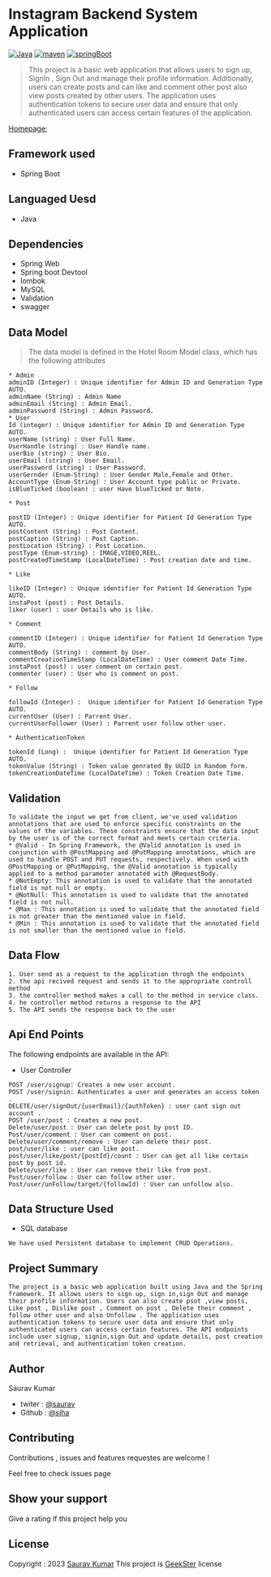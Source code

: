 # Instagram Backend System Application
[![Java](https://img.shields.io/badge/Java>=8.0-blue.svg)](https://docs.spring.io/spring-boot/docs/0.5.0.M6/api/org/springframework/boot/SpringApplication.html)
[![maven](https://img.shields.io/badge/maven->=3.0.5-green.svg)](https://www.npmjs.com/package/npm/v/5.5.0)
[![springBoot](https://img.shields.io/badge/SpringBoot->=3.0.6-blue.svg)](https://nodejs.org/en/blog/release/v9.3.0)
>This project is a basic web application that allows users to sign up, SignIn , Sign Out and manage their profile information. Additionally, users can create posts and can 
like and comment other post also view posts created by other users. The application uses authentication tokens to secure user data and ensure that only authenticated users can access certain features of the application.

[Homepage]();

## Framework used
 * Spring Boot
## Languaged Uesd
 * Java
## Dependencies
 * Spring Web
 * Spring boot Devtool
 * lombok
 * MySQL
 * Validation
 * swagger

## Data Model
>The data model is defined in the Hotel Room Model class, which has the following attributes
```
* Admin
adminID (Integer) : Unique identifier for Admin ID and Generation Type AUTO.
adminName (String) : Admin Name
adminEmail (String) : Admin Email.
adminPassword (String) : Admin Password.
* User
Id (integer) : Unique identifier for Admin ID and Generation Type AUTO.
userName (string) : User Full Name.
UserHandle (string) : User Handle name.
userBio (string) : User Bio.
userEmail (string) : User Email.
userPassword (string) : User Password.
userGernder (Enum-String) : User Gender Male,Female and Other.
AccountType (Enum-String) : User Account type public or Private.
isBlueTicked (boolean) : user Have blueTicked or Note.

* Post

postID (Integer) : Unique identifier for Patient Id Generation Type AUTO.
postContent (String) : Post Content.
postCaption (String) : Post Caption.
postLocation (String) : Post Location.
postType (Enum-string) : IMAGE,VIDEO,REEL.
postCreatedTimeStamp (LocalDateTime) : Post creation date and time.

* Like

likeID (Integer) : Unique identifier for Patient Id Generation Type AUTO.
instaPost (post) : Post Details.
liker (user) : user Details who is like.

* Comment

commentID (Integer) : Unique identifier for Patient Id Generation Type AUTO.
commentBody (String) : comment by User.
commentCreationTimeStamp (LocalDateTime) : User comment Date Time.
instaPost (post) : user comment on certain post.
commenter (user) : User who is comment on post.

* Follow

followId (Integer) :  Unique identifier for Patient Id Generation Type AUTO.
currentUser (User) : Parrent User.
currentUserFollower (User) : Parrent user follow other user.

* AuthenticationToken

tokenId (Long) :  Unique identifier for Patient Id Generation Type AUTO.
tokenValue (String) : Token value genrated By UUID in Random form.
tokenCreationDateTime (LocalDateTime) : Token Creation Date Time.
```
## Validation
```
To validate the input we get from client, we've used validation annotations that are used to enforce specific constraints on the values of the variables. These constraints ensure that the data input by the user is of the correct format and meets certain criteria.
* @Valid - In Spring Framework, the @Valid annotation is used in conjunction with @PostMapping and @PutMapping annotations, which are used to handle POST and PUT requests, respectively. When used with @PostMapping or @PutMapping, the @Valid annotation is typically applied to a method parameter annotated with @RequestBody.
* @NotEmpty: This annotation is used to validate that the annotated field is not null or empty.
* @NotNull: This annotation is used to validate that the annotated field is not null.
* @Max : This annotation is used to validate that the annotated field is not greater than the mentioned value in field.
* @Min : This annotation is used to validate that the annotated field is not smaller than the mentioned value in field.
```
## Data Flow
```
1. User send as a request to the application throgh the endpoints
2. the api recived request and sends it to the appropriate controll method
3. the controller method makes a call to the method in service class.
4. he controller method returns a response to the API
5. The API sends the response back to the user
```
## Api End Points
The following endpoints are available in the API:
* User Controller
```
POST /user/signup: Creates a new user account.
POST /user/signin: Authenticates a user and generates an access token .
DELETE/user/signOut/{userEmail}/{authToken} : user cant sign out account .
POST /user/post : Creates a new post.
Delete/user/post : User can delete post by post ID.
Post/user/comment : User can comment on post.
Delete/user/comment/remove : User can delete their post.
post/user/like : user can like post.
post/user/like/post/{postId}/count : User can get all like certain post by post id.
Delete/user/like : User can remove their like from post.
Post/user/follow : User can follow other user.
Post/user/unFollow/target/{followId) : User can unfollow also.

```
## Data Structure Used
* SQL database
```
We have used Persistent database to implement CRUD Operations.
```

## Project Summary
```
The project is a basic web application built using Java and the Spring framework. It allows users to sign up, sign in,sign Out and manage their profile information. Users can also create psot ,view posts, Like post , Dislike post , Comment on post , Delete their comment , follow other user and also Unfollow . The application uses authentication tokens to secure user data and ensure that only authenticated users can access certain features. The API endpoints include user signup, signin,sign Out and update details, post creation and retrieval, and authentication token creation.
```
## Author

Saurav Kumar

* twiter : [@saurav](https://twitter.com/Sauravjha24)
* Github : [@sjha](https://github.com/sjha24)

## Contributing

Contributions , issues and features requestes are welcome !

Feel free to check issues page

## Show your support

Give a rating if this project help you

## License

Copyright : 2023 [Saurav Kumar]()
This project is [GeekSter](https://www.geekster.in/) license
